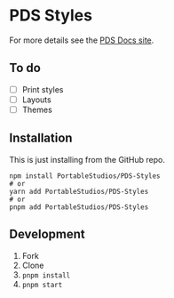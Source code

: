 # PDS Styles

For more details see the [PDS Docs site](https://pds-docs.netlify.app/).

## To do

- [ ] Print styles
- [ ] Layouts
- [ ] Themes

## Installation

This is just installing from the GitHub repo.

```shell
npm install PortableStudios/PDS-Styles
# or
yarn add PortableStudios/PDS-Styles
# or
pnpm add PortableStudios/PDS-Styles
```

## Development

1. Fork
2. Clone
3. `pnpm install`
4. `pnpm start`
